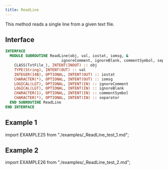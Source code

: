 ```yaml
---
title: ReadLine
---
```


This method reads a single line from a given text file.

## Interface

```fortran
INTERFACE
  MODULE SUBROUTINE ReadLine(obj, val, iostat, iomsg, &
                         ignoreComment, ignoreBlank, commentSymbol, separator)
    CLASS(TxtFile_), INTENT(INOUT) :: obj
    TYPE(String), INTENT(OUT) :: val
    INTEGER(I4B), OPTIONAL, INTENT(OUT) :: iostat
    CHARACTER(*), OPTIONAL, INTENT(OUT) :: iomsg
    LOGICAL(LGT), OPTIONAL, INTENT(IN) :: ignoreComment
    LOGICAL(LGT), OPTIONAL, INTENT(IN) :: ignoreBlank
    CHARACTER(1), OPTIONAL, INTENT(IN) :: commentSymbol
    CHARACTER(*), OPTIONAL, INTENT(IN) :: separator
  END SUBROUTINE ReadLine
END INTERFACE
```

## Example 1

import EXAMPLE25 from "./examples/_ReadLine_test_1.md";

<EXAMPLE25 />

## Example 2

import EXAMPLE26 from "./examples/_ReadLine_test_2.md";

<EXAMPLE26 />
